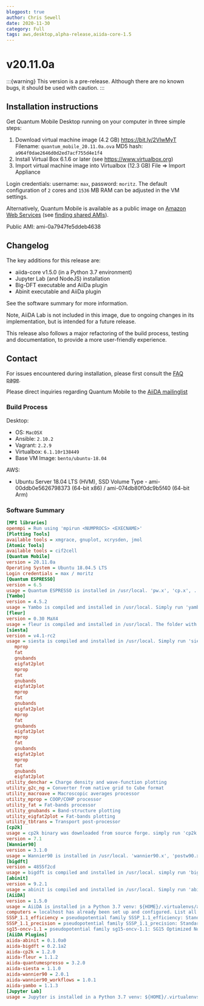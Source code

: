 ```yaml
---
blogpost: true
author: Chris Sewell
date: 2020-11-30
category: Full
tags: aws,desktop,alpha-release,aiida-core-1.5
---
```


# v20.11.0a

:::{warning}
This version is a pre-release.
Although there are no known bugs, it should be used with caution.
:::

## Installation instructions

Get Quantum Mobile Desktop running on your computer in three simple steps:

 1. Download virtual machine image (4.2 GB)
    <https://bit.ly/2VlwMyT>
    Filename: `quantum_mobile_20.11.0a.ova`
    MD5 hash: `a964f0dae2646d0d2ed7acf755d4e1f4`
 2. Install Virtual Box 6.1.6 or later (see <https://www.virtualbox.org>)
 3. Import virtual machine image into Virtualbox (12.3 GB)
    File => Import Appliance

Login credentials: username: `max`, password: `moritz`.
The default configuration of `2` cores and `1536` MB RAM can be adjusted in the VM settings.

Alternatively, Quantum Mobile is available as a public image on [Amazon Web Services](https://aws.amazon.com/) (see [finding shared AMIs](https://docs.aws.amazon.com/AWSEC2/latest/UserGuide/usingsharedamis-finding.html)).

Public AMI: ami-0a7947fe5ddeb4638

## Changelog

The key additions for this release are:

- aiida-core v1.5.0 (in a Python 3.7 environment)
- Jupyter Lab (and NodeJS) installation
- Big-DFT executable and AiiDa plugin
- Abinit executable and AiiDa plugin

See the software summary for more information.

Note, AiiDA Lab is not included in this image, due to ongoing changes in its implementation, but is intended for a future release.

This release also follows a major refactoring of the build process, testing and documentation, to provide a more user-friendly experience.

## Contact

For issues encountered during installation, please first consult the [FAQ page](https://github.com/marvel-nccr/quantum-mobile/wiki/Frequently-Asked-Questions#virtualbox-installationstartup-issues).

Please direct inquiries regarding Quantum Mobile to the [AiiDA mailinglist](http://www.aiida.net/mailing-list/)

### Build Process

Desktop:

- OS: `MacOSX`
- Ansible: `2.10.2`
- Vagrant: `2.2.9`
- Virtualbox: `6.1.10r138449`
- Base VM Image: `bento/ubuntu-18.04`

AWS:

- Ubuntu Server 18.04 LTS (HVM), SSD Volume Type - ami-00ddb0e5626798373 (64-bit x86) / ami-074db80f0dc9b5f40 (64-bit Arm)

### Software Summary

```ini
[MPI libraries]
openmpi = Run using 'mpirun <NUMPROCS> <EXECNAME>'
[Plotting Tools]
available tools = xmgrace, gnuplot, xcrysden, jmol
[Atomic Tools]
available tools = cif2cell
[Quantum Mobile]
version = 20.11.0a
Operating System = Ubuntu 18.04.5 LTS
Login credentials = max / moritz
[Quantum ESPRESSO]
version = 6.5
usage = Quantum ESPRESSO is installed in /usr/local. 'pw.x', 'cp.x', ... have been added to the PATH
[Yambo]
version = 4.5.2
usage = Yambo is compiled and installed in /usr/local. Simply run 'yambo'.
[fleur]
version = 0.30 MaX4
usage = fleur is compiled and installed in /usr/local. The folder with executables is added to the path, so simply run 'fleur'
[siesta]
version = v4.1-rc2
usage = siesta is compiled and installed in /usr/local. Simply run 'siesta' or any of its utilites:
   mprop
   fat
   gnubands
   eigfat2plot
   mprop
   fat
   gnubands
   eigfat2plot
   mprop
   fat
   gnubands
   eigfat2plot
   mprop
   fat
   gnubands
   eigfat2plot
   mprop
   fat
   gnubands
   eigfat2plot
   mprop
   fat
   gnubands
   eigfat2plot
utility_denchar = Charge density and wave-function plotting
utility_g2c_ng = Converter from native grid to Cube format
utility_macroave = Macroscopic averages processor
utility_mprop = COOP/COHP processor
utility_fat = Fat-bands processor
utility_gnubands = Band-structure plotting
utility_eigfat2plot = Fat-bands plotting
utility_tbtrans = Transport post-processor
[cp2k]
usage = cp2k binary was downloaded from source forge. simply run 'cp2k.ssmp'
version = 7.1
[Wannier90]
version = 3.1.0
usage = Wannier90 is installed in /usr/local. 'wannier90.x', 'postw90.x', ... have been added to the PATH
[bigdft]
version = 4855f2cd
usage = bigdft is compiled and installed in /usr/local. simply run 'bigdft'
[abinit]
version = 9.2.1
usage = abinit is compiled and installed in /usr/local. Simply run 'abinit'.
[AiiDA]
version = 1.5.0
usage = AiiDA is installed in a Python 3.7 venv: ${HOME}/.virtualenvs/aiida. Type 'workon aiida' to get access to the 'verdi' commands.
computers = localhost has already been set up and configured. List all available computers with 'verdi computer list -a'
SSSP_1.1_efficiency = pseudopotential family SSSP_1.1_efficiency: Standard Solid State Pseudopotentials (efficiency) for the PBE functional homepage: https://materialscloud.org/sssp/
SSSP_1.1_precision = pseudopotential family SSSP_1.1_precision: Standard Solid State Pseudopotentials (precision) for the PBE functional homepage: https://materialscloud.org/sssp/
sg15-oncv-1.1 = pseudopotential family sg15-oncv-1.1: SG15 Optimized Norm-Conserving Vanderbilt (ONCV) pseudopotentials homepage: http://www.quantum-simulation.org/potentials/sg15_oncv/
[AiiDA Plugins]
aiida-abinit = 0.1.0a0
aiida-bigdft = 0.2.1a2
aiida-cp2k = 1.2.0
aiida-fleur = 1.1.2
aiida-quantumespresso = 3.2.0
aiida-siesta = 1.1.0
aiida-wannier90 = 2.0.1
aiida-wannier90_workflows = 1.0.1
aiida-yambo = 1.1.3
[Jupyter Lab]
usage = Jupyter is installed in a Python 3.7 venv: ${HOME}/.virtualenvs/jupyter. Type 'aiida-jupyterlab' to launch Jupyter Lab, and select the 'aiida' kernel.
```
